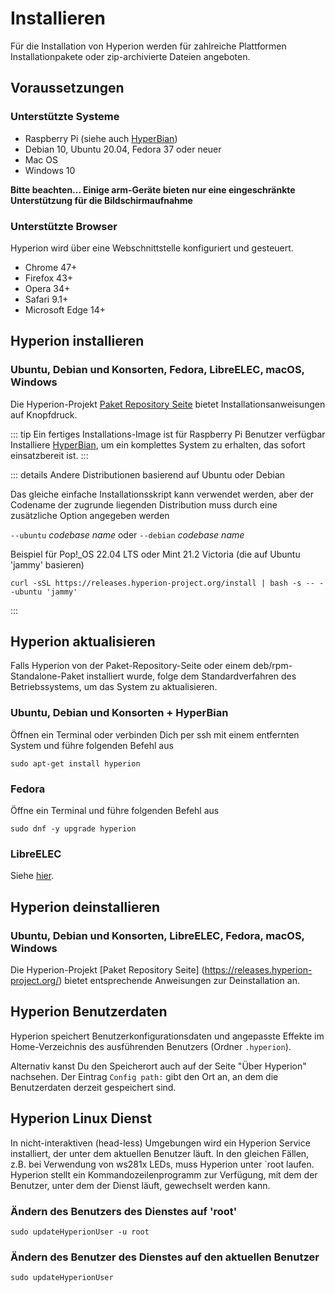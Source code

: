 # Installieren
Für die Installation von Hyperion werden für zahlreiche Plattformen Installationpakete oder zip-archivierte Dateien angeboten.

## Voraussetzungen

### Unterstützte Systeme
  * Raspberry Pi (siehe auch [HyperBian](/de/user/HyperBian))
  * Debian 10, Ubuntu 20.04, Fedora 37 oder neuer
  * Mac OS
  * Windows 10
  
**Bitte beachten... Einige arm-Geräte bieten nur eine eingeschränkte Unterstützung für die Bildschirmaufnahme**

### Unterstützte Browser
Hyperion wird über eine Webschnittstelle konfiguriert und gesteuert.
  * Chrome 47+
  * Firefox 43+
  * Opera 34+
  * Safari 9.1+
  * Microsoft Edge 14+

## Hyperion installieren

### Ubuntu, Debian und Konsorten, Fedora, LibreELEC, macOS, Windows
Die Hyperion-Projekt [Paket Repository Seite](https://releases.hyperion-project.org/) bietet Installationsanweisungen auf Knopfdruck.

::: tip Ein fertiges Installations-Image ist für Raspberry Pi Benutzer verfügbar
Installiere [HyperBian](/de/user/HyperBian.md), um ein komplettes System zu erhalten, das sofort einsatzbereit ist.
:::

::: details Andere Distributionen basierend auf Ubuntu oder Debian

Das gleiche einfache Installationsskript kann verwendet werden, aber der Codename der zugrunde liegenden Distribution muss durch eine zusätzliche Option angegeben werden

  `--ubuntu` _codebase name_ oder `--debian` _codebase name_

Beispiel für Pop!_OS 22.04 LTS oder Mint 21.2 Victoria (die auf Ubuntu 'jammy' basieren)

```sh:no-line-numbers
curl -sSL https://releases.hyperion-project.org/install | bash -s -- --ubuntu 'jammy'
```
:::

## Hyperion aktualisieren

Falls Hyperion von der Paket-Repository-Seite oder einem deb/rpm-Standalone-Paket installiert wurde,
folge dem Standardverfahren des Betriebssystems, um das System zu aktualisieren.


### Ubuntu, Debian und Konsorten + HyperBian

Öffnen ein Terminal oder verbinden Dich per ssh mit einem entfernten System und führe folgenden Befehl aus

```sh:no-line-numbers
sudo apt-get install hyperion
```

### Fedora

Öffne ein Terminal und führe folgenden Befehl aus

```sh:no-line-numbers
sudo dnf -y upgrade hyperion
```

### LibreELEC
Siehe [hier](https://hyperion-project.org/forum/index.php?thread/13754-install-update-hyperion-ng-on-libreelec/&pageNo=1).

## Hyperion deinstallieren

### Ubuntu, Debian und Konsorten, LibreELEC, Fedora, macOS, Windows
Die Hyperion-Projekt [Paket Repository Seite] (https://releases.hyperion-project.org/) bietet entsprechende Anweisungen zur Deinstallation an.

## Hyperion Benutzerdaten
Hyperion speichert Benutzerkonfigurationsdaten und angepasste Effekte im Home-Verzeichnis des ausführenden Benutzers (Ordner `.hyperion`).

Alternativ kanst Du den Speicherort auch auf der Seite "Über Hyperion" nachsehen.
Der Eintrag `Config path:` gibt den Ort an, an dem die Benutzerdaten derzeit gespeichert sind.

## Hyperion Linux Dienst

In nicht-interaktiven (head-less) Umgebungen wird ein Hyperion Service installiert, der unter dem aktuellen Benutzer läuft.
In den gleichen Fällen, z.B. bei Verwendung von ws281x LEDs, muss Hyperion unter `root laufen.
Hyperion stellt ein Kommandozeilenprogramm zur Verfügung, mit dem der Benutzer, unter dem der Dienst läuft, gewechselt werden kann.

### Ändern des Benutzers des Dienstes auf 'root'

```sh:no-line-numbers
sudo updateHyperionUser -u root
```

### Ändern des Benutzer des Dienstes auf den aktuellen Benutzer

```sh:no-line-numbers
sudo updateHyperionUser
```

